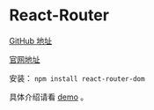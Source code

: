 
# React-Router

[GitHub 地址](https://github.com/ReactTraining/react-router)

[官网地址](https://reacttraining.com/react-router/web/guides/quick-start)

安装： `npm install react-router-dom`

具体介绍请看 [demo](./react_router_demo) 。
